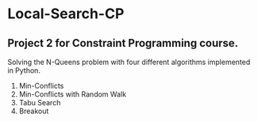 # Local-Search-CP
## Project 2 for Constraint Programming course.

Solving the N-Queens problem with four different algorithms implemented in Python.
1. Min-Conflicts
2. Min-Conflicts with Random Walk
3. Tabu Search
4. Breakout
